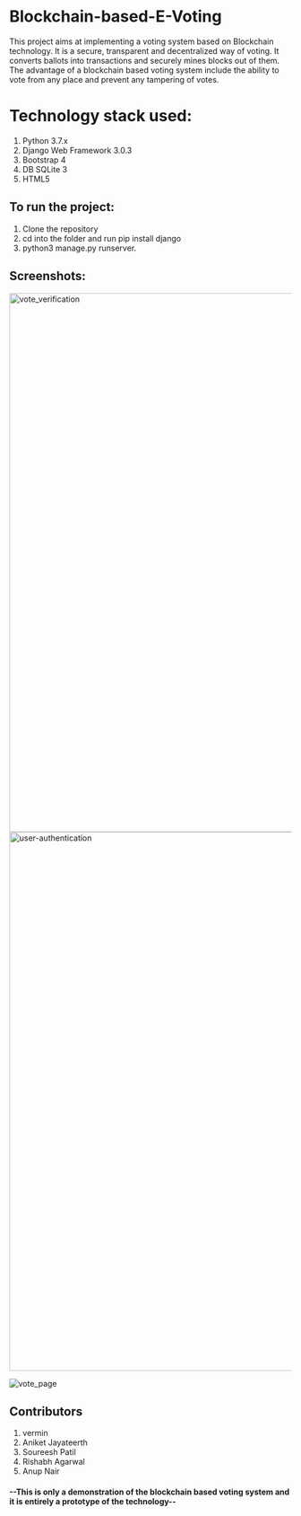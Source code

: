 # Blockchain-based-E-Voting

This project aims at implementing a voting system based on Blockchain technology. It is a secure, transparent and decentralized way of voting.
It converts ballots into transactions and securely mines blocks out of them. The advantage of a blockchain based voting system include the ability to vote from any place and prevent any tampering of votes.


# Technology stack used:
1. Python 3.7.x
2. Django Web Framework 3.0.3
3. Bootstrap 4
4. DB SQLite 3
5. HTML5

## To run the project:
1. Clone the repository
2. cd into the folder and run pip install django
3. python3 manage.py runserver.

## Screenshots:
<img width="960" alt="vote_verification" src="https://user-images.githubusercontent.com/54449305/80915076-5679dc80-8d6d-11ea-9650-3fe960bd9896.png">

<img width="960" alt="user-authentication" src="https://user-images.githubusercontent.com/54449305/80915092-73161480-8d6d-11ea-923a-15f4788d8e40.png">

![vote_page](https://user-images.githubusercontent.com/54449305/80915104-8a550200-8d6d-11ea-9880-d0c111d4d096.png)



## Contributors
1. vermin
2. Aniket Jayateerth
3. Soureesh Patil
4. Rishabh Agarwal
5. Anup Nair

#### --This is only a demonstration of the blockchain based voting system and it is entirely a prototype of the technology--
